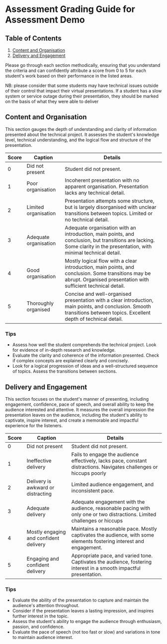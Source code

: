 # Assessment Grading Guide for Assessment Demo 

## Table of Contents
1. [Content and Organisation](#content-and-organisation)
2. [Delivery and Engagement](#delivery-and-engagement)

Please go through each section methodically, ensuring that you understand the criteria and can confidently attribute a score from 0 to 5 for each student's work based on their performance in the listed areas.

NB: please consider that some students may have technical issues outside of their control that impact their virtual presentations. If a student has a slow system or service outage during their presentation, they should be marked on the basis of what they were able to deliver

## Content and Organisation

This section gauges the depth of understanding and clarity of information presented about the technical project. It assesses the student's knowledge level, technical understanding, and the logical flow and structure of the presentation.

| **Score** | **Caption**           | **Details**                                                                                                                                                               |
| --------- | --------------------- | ------------------------------------------------------------------------------------------------------------------------------------------------------------------------- |
| 0         | Did not present       | Student did not present.                                                                                                                                                  |
| 1         | Poor organisation     | Incoherent presentation with no apparent organisation. Presentation lacks any technical detail.                                                                           |
| 2         | Limited organisation  | Presentation attempts some structure, but is largely disorganised with unclear transitions between topics. Limited or no technical detail.                       |
| 3         | Adequate organisation | Adequate organisation with an introduction, main points, and conclusion, but transitions are lacking. Some clarity in the presentation, with minimal technical detail. |
| 4         | Good organisation     | Mostly logical flow with a clear introduction, main points, and conclusion. Some transitions may be abrupt. Organised presentation with sufficient technical detail.      |
| 5         | Thoroughly organised  | Concise and well-organised presentation with a clear introduction, main points, and conclusion. Smooth transitions between topics. Excellent depth of technical detail.   |

### Tips 
- Assess how well the student comprehends the technical project. Look for evidence of in-depth research and knowledge.
- Evaluate the clarity and coherence of the information presented. Check if complex concepts are explained clearly and concisely.
- Look for a logical progression of ideas and a well-structured sequence of topics. Assess the transitions between sections.

## Delivery and Engagement

This section focuses on the student's manner of presenting, including engagement, confidence, pace of speech, and overall ability to keep the audience interested and attentive. It measures the overall impression the presentation leaves on the audience, including the student's ability to captivate, inspire interest, and create a memorable and impactful experience for the listeners.                 

| **Score** | **Caption**                            | **Details**                                                                                                               |
| --------- | -------------------------------------- | ------------------------------------------------------------------------------------------------------------------------- |
| 0         | Did not present                        | Student did not present.                                                                                                  |
| 1         | Ineffective delivery                   | Fails to engage the audience effectively, lacks pace, constant distractions. Navigates challenges or hiccups poorly       |
| 2         | Delivery is awkward or distracting     | Limited audience engagement, and inconsistent pace.                                                                       |
| 3         | Adequate delivery                      | Adequate engagement with the audience, reasonable pacing with only one or two distractions. Limited challenges or hiccups |
| 4         | Mostly engaging and confident delivery | Maintains a reasonable pace. Mostly captivates the audience, with some elements fostering interest and engagement.        |
| 5         | Engaging and confident delivery        | Appropriate pace, and varied tone. Captivates the audience, fostering interest in a smooth impactful presentation.        |

### Tips 
- Evaluate the ability of the presentation to capture and maintain the audience's attention throughout.
- Consider if the presentation leaves a lasting impression, and inspires further interest in the topic.
- Assess the student's ability to engage the audience through enthusiasm, passion, and confidence.
- Evaluate the pace of speech (not too fast or slow) and variations in tone to maintain audience interest.